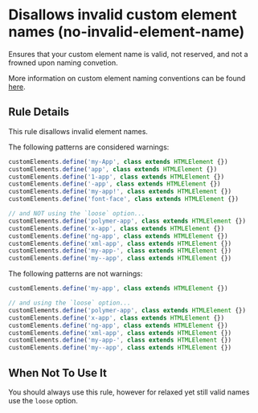 # Disallows invalid custom element names (no-invalid-element-name)

Ensures that your custom element name is valid, not reserved, and not a frowned upon naming convetion.

More information on custom element naming conventions can be found [here](https://html.spec.whatwg.org/multipage/scripting.html#valid-custom-element-name).

## Rule Details

This rule disallows invalid element names.

The following patterns are considered warnings:

```ts
customElements.define('my-App', class extends HTMLElement {})
customElements.define('app', class extends HTMLElement {})
customElements.define('1-app', class extends HTMLElement {})
customElements.define('-app', class extends HTMLElement {})
customElements.define('my-app!', class extends HTMLElement {})
customElements.define('font-face', class extends HTMLElement {})

// and NOT using the `loose` option...
customElements.define('polymer-app', class extends HTMLElement {})
customElements.define('x-app', class extends HTMLElement {})
customElements.define('ng-app', class extends HTMLElement {})
customElements.define('xml-app', class extends HTMLElement {})
customElements.define('my-app-', class extends HTMLElement {})
customElements.define('my--app', class extends HTMLElement {})
```

The following patterns are not warnings:

```ts
customElements.define('my-app', class extends HTMLElement {})

// and using the `loose` option...
customElements.define('polymer-app', class extends HTMLElement {})
customElements.define('x-app', class extends HTMLElement {})
customElements.define('ng-app', class extends HTMLElement {})
customElements.define('xml-app', class extends HTMLElement {})
customElements.define('my-app-', class extends HTMLElement {})
customElements.define('my--app', class extends HTMLElement {})
```

## When Not To Use It

You should always use this rule, however for relaxed yet still valid names use the `loose` option.
